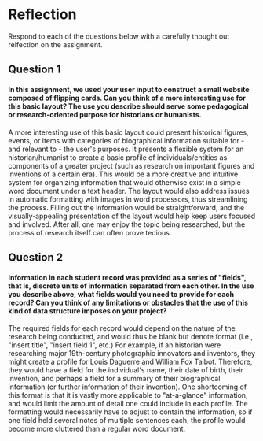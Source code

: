 # Reflection

Respond to each of the questions below with a carefully thought out relfection on the assignment.

## Question 1
#### In this assignment, we used your user input to construct a small website composed of flipping cards. Can you think of a more interesting use for this basic layout? The use you describe should serve some pedagogical or research-oriented purpose for historians or humanists.
A more interesting use of this basic layout could present historical figures, events, or items with categories of biographical information suitable for - and relevant to - the user's purposes. It presents a flexible system for an historian/humanist to create a basic profile of individuals/entities as components of a greater project (such as research on important figures and inventions of a certain era). This would be a more creative and intuitive system for organizing information that would otherwise exist in a simple word document under a text header. The layout would also address issues in automatic formatting with images in word processors, thus streamlining the process. Filling out the information would be straightforward, and the visually-appealing presentation of the layout would help keep users focused and involved. After all, one may enjoy the topic being researched, but the process of research itself can often prove tedious.


## Question 2
#### Information in each student record was provided as a series of "fields", that is, discrete units of information separated from each other. In the use you describe above, what fields would you need to provide for each record? Can you think of any limitations or obstacles that the use of this kind of data structure imposes on your project?
The required fields for each record would depend on the nature of the research being conducted, and would thus be blank but denote format (i.e., "insert title", "insert field 1", etc.) For example, if an historian were researching major 19th-century photographic innovators and inventors, they might create a profile for Louis Daguerre and William Fox Talbot. Therefore, they would have a field for the individual's name, their date of birth, their invention, and perhaps a field for a summary of their biographical information (or further information of their invention). One shortcoming of this format is that it is vastly more applicable to "at-a-glance" information, and would limit the amount of detail one could include in each profile. The formatting would necessarily have to adjust to contain the information, so if one field held several notes of multiple sentences each, the profile would become more cluttered than a regular word document.
